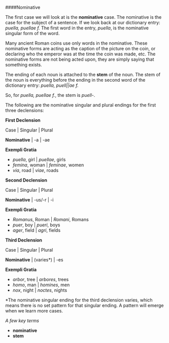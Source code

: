 ####Nominative

The first case we will look at is the **nominative** case.  The nominative is the case for the subject of a sentence.  If we look back at our dictionary entry:  *puella, puellae f.*  The first word in the entry, *puella*, is the nominative singular form of the word.  

Many ancient Roman coins use only words in the nominative.  These nominative forms are acting as the caption of the picture on the coin, or declaring who the emperor was at the time the coin was made, etc.  The nominative forms are not being acted upon, they are simply saying that something exists.

The ending of each noun is attached to the **stem** of the noun.  The stem of the noun is everything before the ending in the second word of the dictionary entry:
		*puella, puell||ae f.*

So, for *puella, puellae f.*, the stem is *puell-*.

The following are the nominative singular and plural endings for the first three declensions:

**First Declension**

Case | Singular | Plural

**Nominative** | -a | -ae

**Exempli Gratia**

- *puella*, girl | *puellae*, girls
- *femina*, woman | *feminae*, women
- *via*, road | *viae*, roads

**Second Declension**

Case | Singular | Plural

**Nominative** | -us/-r | -i

**Exempli Gratia**

- *Romanus*, Roman | *Romani*, Romans
- *puer*, boy | *pueri*, boys
- *ager*, field | *agri*, fields

**Third Declension**

Case | Singular | Plural

**Nominative** | (varies*) | -es

**Exempli Gratia**

- *arbor*, tree | *arbores*, trees
- *homo*, man | *homines*, men
- *nox*, night | *noctes*, nights

*The nominative singular ending for the third declension varies, which means there is no set pattern for that singular ending.  A pattern will emerge when we learn more cases.

*A few key terms*

- **nominative**
- **stem**